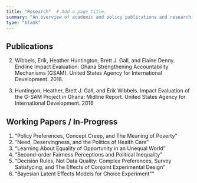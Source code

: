 ```yaml
---
title: "Research"  # Add a page title.
summary: "An overview of academic and policy publications and research."
type: "blank"  
---
```


## Publications <br>

2. Wibbels, Erik, Heather Huntington, Brett J. Gall, and Elaine Denny. Endline Impact Evaluation: Ghana Strengthening Accountability Mechanisms (GSAM). United States Agency for International Development. 2018.

1. Huntingon, Heather, Brett J. Gall, and Erik Wibbels. Impact Evaluation of the G-SAM Project in Ghana: Midline Report. United States Agency for International Development. 2016

## Working Papers / In-Progress <br>

1. “Policy Preferences, Concept Creep, and The Meaning of Poverty”
2. “Need, Deservingness, and the Politics of Health Care”
3. “Learning About Equality of Opportunity in an Unequal World”
4. “Second-order Fairness Perceptions and Political Inequality”
5. “Decision Rules, Not Data Quality: Complex Preferences, Survey Satisfycing, and The Effects of Conjoint Experimental Design”
6. “Bayesian Latent Eﬀects Models for Choice Experiment""

